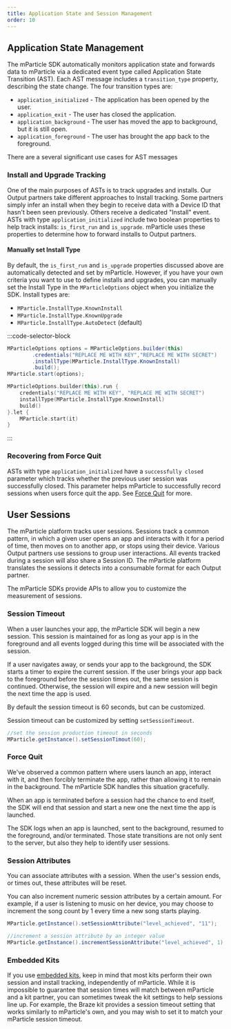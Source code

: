 ```yaml
---
title: Application State and Session Management
order: 10
---
```


## Application State Management

The mParticle SDK automatically monitors application state and forwards data to mParticle via a dedicated event type called Application State Transition (AST). Each AST message includes a `transition_type` property, describing the state change. The four transition types are:

* `application_initialized` - The application has been opened by the user.
* `application_exit` - The user has closed the application.
* `application_background` - The user has moved the app to background, but it is still open.
* `application_foreground` - The user has brought the app back to the foreground.

There are a several significant use cases for AST messages

### Install and Upgrade Tracking

One of the main purposes of ASTs is to track upgrades and installs. Our Output partners take different approaches to Install tracking. Some partners simply infer an install when they begin to receive data with a Device ID that hasn't been seen previously. Others receive a dedicated "Install" event. ASTs with type `application_initialized` include two boolean properties to help track installs: `is_first_run` and `is_upgrade`. mParticle uses these properties to determine how to forward installs to Output partners.

#### Manually set Install Type

By default, the `is_first_run` and `is_upgrade` properties discussed above are automatically detected and set by mParticle. However, if you have your own criteria you want to use to define installs and upgrades, you can manually set the Install Type in the `MParticleOptions` object when you initialize the SDK. Install types are:

* `MParticle.InstallType.KnownInstall`
* `MParticle.InstallType.KnownUpgrade`
* `MParticle.InstallType.AutoDetect` (default)

:::code-selector-block
~~~java
MParticleOptions options = MParticleOptions.builder(this)
        .credentials("REPLACE ME WITH KEY","REPLACE ME WITH SECRET")
        .installType(MParticle.InstallType.KnownInstall)
        .build();
MParticle.start(options);
~~~
~~~kotlin
MParticleOptions.builder(this).run {
    credentials("REPLACE ME WITH KEY", "REPLACE ME WITH SECRET")
    installType(MParticle.InstallType.KnownInstall)
    build()
}.let {
    MParticle.start(it)
}
~~~
:::


<!-- 

### Push Messaging

Need more about this - Push Messages include app state and ASTs include a push payload. Describe use case for these fields



 -->

### Recovering from Force Quit

ASTs with type `application_initialized` have a `successfully closed` parameter which tracks whether the previous user session was successfully closed. This parameter helps mParticle to successfully record sessions when users force quit the app. See [Force Quit](#force-quit) for more.

## User Sessions

The mParticle platform tracks user sessions. Sessions track a common pattern, in which a given user opens an app and interacts with it for a period of time, then moves on to another app, or stops using their device. Various Output partners use sessions to group user interactions. All events tracked during a session will also share a Session ID. The mParticle platform translates the sessions it detects into a consumable format for each Output partner.

The mParticle SDKs provide APIs to allow you to customize the measurement of sessions. 

### Session Timeout

When a user launches your app, the mParticle SDK will begin a new session. This session is maintained for as long as your app is in the foreground and all events logged during this time will be associated with the session. 

If a user navigates away, or sends your app to the background, the SDK starts a timer to expire the current session. If the user brings your app back to the foreground before the session times out, the same session is continued. Otherwise, the session will expire and a new session will begin the next time the app is used.

By default the session timeout is 60 seconds, but can be customized.

Session timeout can be customized by setting `setSessionTimeout`.

~~~java
//set the session production timeout in seconds
MParticle.getInstance().setSessionTimout(60);
~~~

<!-- need kotlin example -->

### Force Quit

We've observed a common pattern where users launch an app, interact with it, and then forcibly terminate the app, rather than allowing it to remain in the background. The mParticle SDK handles this situation gracefully. 

When an app is terminated before a session had the chance to end itself, the SDK will end that session and start a new one the next time the app is launched. 

The SDK logs when an app is launched, sent to the background, resumed to the foreground, and/or terminated. Those state transitions are not only sent to the server, but also they help to identify user sessions.

### Session Attributes

You can associate attributes with a session. When the user's session ends, or times out, these attributes will be reset.

You can also increment numeric session attributes by a certain amount. For example, if a user is listening to music on her device, you may choose to increment the song count by 1 every time a new song starts playing.

~~~java
MParticle.getInstance().setSessionAttribute("level_achieved", "11");

//increment a session attribute by an integer value
MParticle.getInstance().incrementSessionAttribute("level_achieved", 1);
~~~

<!-- need kotlin example -->

### Embedded Kits

If you use [embedded kits](), keep in mind that most kits perform their own session and install tracking, independently of mParticle. While it is impossible to guarantee that session times will match between mParticle and a kit partner, you can sometimes tweak the kit settings to help sessions line up. For example, the Braze kit provides a session timeout setting that works similarly to mParticle's own, and you may wish to set it to match your mParticle session timeout.

